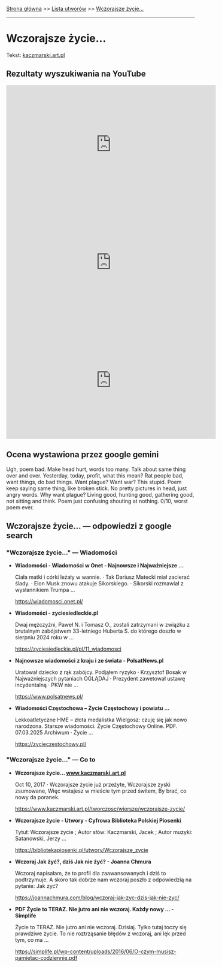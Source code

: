 [Strona główna](../index.md) >> [Lista utworów](../list.md) >> [Wczorajsze życie…](627.md)

---

# Wczorajsze życie…

Tekst: [kaczmarski.art.pl](https://www.kaczmarski.art.pl/tworczosc/wiersze/wczorajsze-zycie/)

## Rezultaty wyszukiwania na YouTube

<iframe width="560" height="315" src="https://www.youtube.com/embed/El7nz28ylPo?si=IdontcarewhotheIRSsendsImnotpayingtaxes" title="YouTube video player" frameborder="0" allow="accelerometer; autoplay; clipboard-write; encrypted-media; gyroscope; picture-in-picture; web-share" referrerpolicy="strict-origin-when-cross-origin" allowfullscreen></iframe>

<iframe width="560" height="315" src="https://www.youtube.com/embed/Zi9dMUaG5X4?si=IdontcarewhotheIRSsendsImnotpayingtaxes" title="YouTube video player" frameborder="0" allow="accelerometer; autoplay; clipboard-write; encrypted-media; gyroscope; picture-in-picture; web-share" referrerpolicy="strict-origin-when-cross-origin" allowfullscreen></iframe>

<iframe width="560" height="315" src="https://www.youtube.com/embed/nKoqGkB9l3A?si=IdontcarewhotheIRSsendsImnotpayingtaxes" title="YouTube video player" frameborder="0" allow="accelerometer; autoplay; clipboard-write; encrypted-media; gyroscope; picture-in-picture; web-share" referrerpolicy="strict-origin-when-cross-origin" allowfullscreen></iframe>

## Ocena wystawiona przez google gemini

Ugh, poem bad. Make head hurt, words too many. Talk about same thing over and over. Yesterday, today, profit, what this mean? Rat people bad, want things, do bad things. Want plague? Want war? This stupid. Poem keep saying same thing, like broken stick. No pretty pictures in head, just angry words. Why want plague? Living good, hunting good, gathering good, not sitting and think. Poem just confusing shouting at nothing. 0/10, worst poem ever.


## Wczorajsze życie… — odpowiedzi z google search

### "Wczorajsze życie…" — Wiadomości

- **Wiadomości - Wiadomości w Onet - Najnowsze i Najważniejsze ...**

    Ciała matki i córki leżały w wannie. · Tak Dariusz Matecki miał zacierać ślady. · Elon Musk znowu atakuje Sikorskiego. · Sikorski rozmawiał z wysłannikiem Trumpa ... 

   <https://wiadomosci.onet.pl/>
- **Wiadomości - zyciesiedleckie.pl**

    Dwaj mężczyźni, Paweł N. i Tomasz O., zostali zatrzymani w związku z brutalnym zabójstwem 33-letniego Huberta S. do którego doszło w sierpniu 2024 roku w ... 

   <https://zyciesiedleckie.pl/pl/11_wiadomosci>
- **Najnowsze wiadomości z kraju i ze świata - PolsatNews.pl**

    Uratował dziecko z rąk zabójcy. Podjąłem ryzyko · Krzysztof Bosak w Najważniejszych pytaniach OGLĄDAJ · Prezydent zawetował ustawę incydentalną · PKW nie ... 

   <https://www.polsatnews.pl/>
- **Wiadomości Częstochowa – Życie Częstochowy i powiatu ...**

    Lekkoatletyczne HME – złota medalistka Wielgosz: czuję się jak nowo narodzona. Starsze wiadomości. Życie Częstochowy Online. PDF. 07.03.2025 Archiwum · Życie ... 

   <https://zycieczestochowy.pl/>

### "Wczorajsze życie…" — Co to

- **Wczorajsze życie… www.kaczmarski.art.pl**

    Oct 10, 2017  ·  Wczorajsze życie już przeżyte, Wczorajsze zyski zsumowane, Więc wstajesz w mieście tym przed świtem, By brać, co nowy da poranek. 

   <https://www.kaczmarski.art.pl/tworczosc/wiersze/wczorajsze-zycie/>
- **Wczorajsze życie - Utwory - Cyfrowa Biblioteka Polskiej Piosenki**

    Tytuł: Wczorajsze życie ; Autor słów: Kaczmarski, Jacek ; Autor muzyki: Satanowski, Jerzy ... 

   <https://bibliotekapiosenki.pl/utwory/Wczorajsze_zycie>
- **Wczoraj Jak żyć?, dziś Jak nie żyć? - Joanna Chmura**

    Wczoraj napisałam, że to profil dla zaawansowanych i dziś to podtrzymuje. A skoro tak dobrze nam wczoraj poszło z odpowiedzią na pytanie: Jak żyć? 

   <https://joannachmura.com/blog/wczoraj-jak-zyc-dzis-jak-nie-zyc/>
- **PDF Życie to TERAZ. Nie jutro ani nie wczoraj. Każdy nowy ... - Simplife**

    Życie to TERAZ. Nie jutro ani nie wczoraj. Dzisiaj. Tylko tutaj toczy się prawdziwe życie. To nie roztrząsanie błędów z wczoraj, ani lęk przed tym, co ma ... 

   <https://simplife.pl/wp-content/uploads/2016/06/O-czym-musisz-pamietac-codziennie.pdf>

